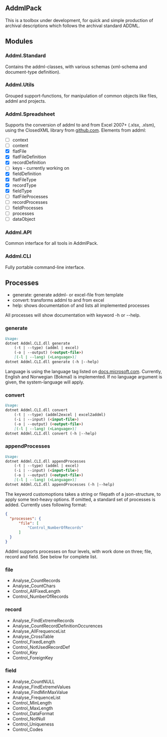 ## AddmlPack
This is a toolbox under development, for quick and simple production of archival descriptions which follows the archival standard ADDML. 

## Modules

### Addml.Standard
Contains the addml-classes, with various schemas (xml-schema and document-type definition).

### Addml.Utils
Grouped support-functions, for manipulation of common objects like files, addml and projects.

### Addml.Spreadsheet
Supports the conversion of addml to and from Excel 2007+ (.xlsx, .xlsm), using the ClosedXML library from [github.com](https://github.com/ClosedXML/ClosedXML).
Elements from addml:
- [ ] context
- [ ] content
- [x] flatFile
- [x] flatFileDefinition
- [x] recordDefinition
- [ ] keys - currently working on
- [x] fieldDefinition
- [x] flatFileType
- [x] recordType
- [x] fieldType
- [ ] flatFileProcesses
- [ ] recordProcesses
- [ ] fieldProcesses
- [ ] processes
- [ ] dataObject

### Addml.API
Common interface for all tools in AddmlPack.

### Addml.CLI
Fully portable command-line interface.

## Processes
- generate: generate addml- or excel-file from template
- convert: transforms addml to and from excel
- help: shows documentation of and lists all implemented processes

All processes will show documentation with keyword -h or --help.

### generate
```markdown
Usage:
dotnet Addml.CLI.dll generate
    (-t | --type) (addml | excel)
    (-o | --output) (<output-file>)
    [(-l | --lang) (<Language>)]
dotnet Addml.CLI.dll generate (-h |--help)
```
Language is using the language tag listed on [docs.microsoft.com](https://docs.microsoft.com/en-us/openspecs/windows_protocols/ms-lcid/a9eac961-e77d-41a6-90a5-ce1a8b0cdb9c). Currently, English and Norwegian (Bokmal) is implemented. If no language argument is given, the system-language will apply.

### convert
```markdown
Usage:
dotnet Addml.CLI.dll convert
    (-t | --type) (addml2excel | excel2addml)
    (-i | --input) (<input-file>)
    (-o | --output) (<output-file>)
    [(-l | --lang) (<Language>)]
dotnet Addml.CLI.dll convert (-h |--help)
```

### appendProcesses
```markdown
Usage:
dotnet Addml.CLI.dll appendProcesses
    (-t | --type) (addml | excel)
    (-i | --input) (<input-file>)
    (-o | --output) (<output-file>)
    [(-l | --lang) (<Language>)]
dotnet Addml.CLI.dll appendProcesses (-h |--help)
```
The keyword customoptions takes a string or filepath of a json-structure, to apply some text-heavy options. If omitted, a standard set of processes is added. Currently uses following format:

```json
{
  "processes": {
      "file": [
          "Control_NumberOfRecords"
      ]
  }
}
```
Addml supports processes on four levels, with work done on three; file, record and field. See below for complete list.

### file
- Analyse_CountRecords
- Analyse_CountChars
- Control_AllFixedLength
- Control_NumberOfRecords

### record
- Analyse_FindExtremeRecords
- Analyse_CountRecordDefinitionOccurences
- Analyse_AllFrequenceList
- Analyse_CrossTable
- Control_FixedLength
- Control_NotUsedRecordDef
- Control_Key
- Control_ForeignKey

### field
- Analyse_CountNULL
- Analyse_FindExtremeValues
- Analyse_FindMinMaxValue
- Analyse_FrequenceList
- Control_MinLength
- Control_MaxLength
- Control_DataFormat
- Control_NotNull
- Control_Uniqueness
- Control_Codes
